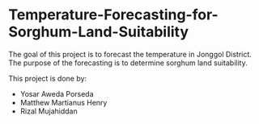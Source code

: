 # Temperature-Forecasting-for-Sorghum-Land-Suitability
The goal of this project is to forecast the temperature in Jonggol District. The purpose of the forecasting is to determine sorghum land suitability.

This project is done by:
* Yosar Aweda Porseda
* Matthew Martianus Henry
* Rizal Mujahiddan
